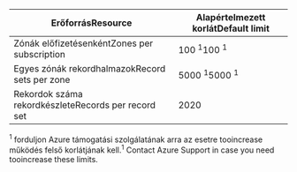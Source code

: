
| <span data-ttu-id="a0856-101">Erőforrás</span><span class="sxs-lookup"><span data-stu-id="a0856-101">Resource</span></span> | <span data-ttu-id="a0856-102">Alapértelmezett korlát</span><span class="sxs-lookup"><span data-stu-id="a0856-102">Default limit</span></span> |
| --- | --- |
| <span data-ttu-id="a0856-103">Zónák előfizetésenként</span><span class="sxs-lookup"><span data-stu-id="a0856-103">Zones per subscription</span></span> |<span data-ttu-id="a0856-104">100 <sup>1</sup></span><span class="sxs-lookup"><span data-stu-id="a0856-104">100 <sup>1</sup></span></span> |
| <span data-ttu-id="a0856-105">Egyes zónák rekordhalmazok</span><span class="sxs-lookup"><span data-stu-id="a0856-105">Record sets per zone</span></span> |<span data-ttu-id="a0856-106">5000 <sup>1</sup></span><span class="sxs-lookup"><span data-stu-id="a0856-106">5000 <sup>1</sup></span></span> |
| <span data-ttu-id="a0856-107">Rekordok száma rekordkészlete</span><span class="sxs-lookup"><span data-stu-id="a0856-107">Records per record set</span></span> |<span data-ttu-id="a0856-108">20</span><span class="sxs-lookup"><span data-stu-id="a0856-108">20</span></span> |

<span data-ttu-id="a0856-109"><sup>1</sup> forduljon Azure támogatási szolgálatának arra az esetre tooincrease működés felső korlátjának kell.</span><span class="sxs-lookup"><span data-stu-id="a0856-109"><sup>1</sup> Contact Azure Support in case you need tooincrease these limits.</span></span>
